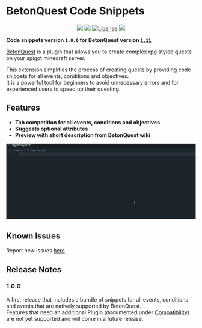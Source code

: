 # BetonQuest Code Snippets
<p align="center">
    <a href="https://marketplace.visualstudio.com/items?itemName=BetonQuest.betonquest-code-snippets">
        <img src="https://img.shields.io/visual-studio-marketplace/v/BetonQuest.betonquest-code-snippets?color=brightgreen&label=VS%20Marketplace&logo=visual-studio-code&style=flat-square">
    </a>
    <a href="https://github.com/BetonQuest/BetonQuest">
        <!-- TODO Update version for major releases -->
        <img src="https://img.shields.io/badge/BetonQuest-v1.11-brightgreen">
    </a>
    <a href="https://github.com/Co0sh/BetonQuest/blob/master/LICENSE">
        <img src="https://img.shields.io/badge/license-GPLv3-blue" alt="License" />
      </a>
    <a href="https://discord.gg/MvmkHEu" target="_blank">
        <img src="https://img.shields.io/badge/discord-join-7289DA.svg?logo=discord&longCache=true&style=flat" />
    </a>
</p>

**Code snippets version `1.0.0` for BetonQuest version [`1.11`](https://github.com/BetonQuest/BetonQuest/releases/tag/v1.11)**

[BetonQuest](https://github.com/BetonQuest/BetonQuest) is a plugin that allows you to create complex rpg styled quests on your spigot minecraft server.  

This extension simplifies the process of creating quests by providing code snippets for all events, conditions and objectives.  
It is a powerful tool for beginners to avoid unnecessary errors and for experienced users to speed up their questing.

## Features

* **Tab competition for all events, conditions and objectives**
* **Suggests optional attributes**
* **Preview with short description from BetonQuest wiki**

![](assets/demo.gif)

## Known Issues

Report new Issues [here](https://github.com/joblo2213/betonquest-code-snippets/issues)

## Release Notes
<!-- TODO Add release notes -->

### 1.0.0

A first release that includes a bundle of snippets for all events, conditions and events that are natively supported by BetonQuest.  
Features that need an additional Plugin (documented under [Compatibility](https://betonquest.github.io/BetonQuest/en/latest/)) are not yet supported and will come in a future release.  
